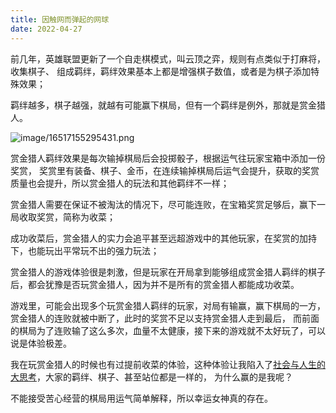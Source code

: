 ```yaml
---
title: 因触网而弹起的网球
date: 2022-04-27
---
```


前几年，英雄联盟更新了一个自走棋模式，叫云顶之弈，规则有点类似于打麻将，收集棋子、
组成羁绊，羁绊效果基本上都是增强棋子数值，或者是为棋子添加特殊效果；

羁绊越多，棋子越强，就越有可能赢下棋局，但有一个羁绊是例外，那就是赏金猎人。

![image/16517155295431.png](/image/lol.png)

赏金猎人羁绊效果是每次输掉棋局后会投掷骰子，根据运气往玩家宝箱中添加一份奖赏，
奖赏里有装备、棋子、金币，在连续输掉棋局后运气会提升，获取的奖赏质量也会提升，所以赏金猎人的玩法和其他羁绊不一样；

赏金猎人需要在保证不被淘汰的情况下，尽可能连败，在宝箱奖赏足够后，赢下一局收取奖赏，简称为收菜；

成功收菜后，赏金猎人的实力会追平甚至远超游戏中的其他玩家，在奖赏的加持下，也能玩出平常玩不出的强力玩法；

赏金猎人的游戏体验很是刺激，但是玩家在开局拿到能够组成赏金猎人羁绊的棋子后，都会犹豫是否玩赏金猎人，因为并不是所有的赏金猎人都能成功收菜。

游戏里，可能会出现多个玩赏金猎人羁绊的玩家，对局有输赢，赢下棋局的一方，赏金猎人的连败就被中断了，此时的奖赏不足以支持赏金猎人走到最后，
而前面的棋局为了连败输了这么多次，血量不太健康，接下来的游戏就不太好玩了，可以说是体验极差。

我在玩赏金猎人的时候也有过提前收菜的体验，这种体验让我陷入了[社会与人生的大思考](https://www.baidu.com/s?ie=UTF-8&wd=%E4%BB%8A%E5%A4%A9%E4%B8%AD%E5%8D%88%E5%90%83%E4%BB%80%E4%B9%88)，大家的羁绊、棋子、甚至站位都是一样的，
为什么赢的是我呢？

不能接受苦心经营的棋局用运气简单解释，所以幸运女神真的存在。
